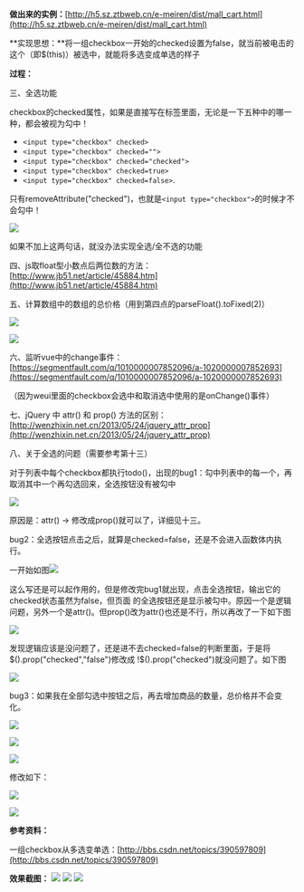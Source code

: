 **做出来的实例：**[http://h5.sz.ztbweb.cn/e-meiren/dist/mall_cart.html](http://h5.sz.ztbweb.cn/e-meiren/dist/mall_cart.html)

**实现思想：**将一组checkbox一开始的checked设置为false，就当前被电击的这个（即$(this)）被选中，就能将多选变成单选的样子

**过程：**

三、全选功能

checkbox的checked属性，如果是直接写在标签里面，无论是一下五种中的哪一种，都会被视为勾中！

- ``<input type="checkbox" checked>``
- ``<input type="checkbox" checked="">``
- ``<input type="checkbox" checked="checked">``
- ``<input type="checkbox" checked=true>``
- ``<input type="checkbox" checked=false>``.

只有removeAttribute("checked")，也就是``<input type="checkbox">``的时候才不会勾中！

![](https://hb-v4-attachment-img.huoban.com/attachment/9987337/0@1000w_3000h_1l?response-content-disposition=inline%3B%20filename%3DClipboard%20Image.png%3B%20filename%2A%3Dutf-8%27%27Clipboard%2520Image.png&OSSAccessKeyId=eN8I7iifvN18lJgz&Expires=1491819600&Signature=biF6i9ISEiuqCq%2FQxreLdvr7ES8%3D)

如果不加上这两句话，就没办法实现全选/全不选的功能

四、js取float型小数点后两位数的方法：[http://www.jb51.net/article/45884.htm](http://www.jb51.net/article/45884.htm)

五、计算数组中的数组的总价格（用到第四点的parseFloat().toFixed(2)）

![](https://hb-v4-attachment-img.huoban.com/attachment/9991936/0@1000w_3000h_1l?response-content-disposition=inline%3B%20filename%3DClipboard%20Image.png%3B%20filename%2A%3Dutf-8%27%27Clipboard%2520Image.png&OSSAccessKeyId=eN8I7iifvN18lJgz&Expires=1491819600&Signature=kRPI42wGs0T%2FNMxxYWo43Vn8hLg%3D)

![](https://hb-v4-attachment-img.huoban.com/attachment/9991984/0@1000w_3000h_1l?response-content-disposition=inline%3B%20filename%3DClipboard%20Image.png%3B%20filename%2A%3Dutf-8%27%27Clipboard%2520Image.png&OSSAccessKeyId=eN8I7iifvN18lJgz&Expires=1491819600&Signature=5KjAMi3aCOUe%2Bj5G03NKqxP2Wuc%3D)

六、监听vue中的change事件：[https://segmentfault.com/q/1010000007852096/a-1020000007852693](https://segmentfault.com/q/1010000007852096/a-1020000007852693)

（因为weui里面的checkbox会选中和取消选中使用的是onChange()事件）

七、jQuery 中 attr() 和 prop() 方法的区别：[http://wenzhixin.net.cn/2013/05/24/jquery_attr_prop](http://wenzhixin.net.cn/2013/05/24/jquery_attr_prop)


八、关于全选的问题（需要参考第十三）

对于列表中每个checkbox都执行todo()，出现的bug1：勾中列表中的每一个，再取消其中一个再勾选回来，全选按钮没有被勾中

![](https://hb-v4-attachment-img.huoban.com/attachment/10079129/0@1000w_3000h_1l?response-content-disposition=inline%3B%20filename%3DClipboard%20Image.png%3B%20filename%2A%3Dutf-8%27%27Clipboard%2520Image.png&OSSAccessKeyId=eN8I7iifvN18lJgz&Expires=1491819600&Signature=01Mgb487qzKovnhLCflzLVjq5eg%3D)

原因是：attr()  → 修改成prop()就可以了，详细见十三。

bug2：全选按钮点击之后，就算是checked=false，还是不会进入函数体内执行。

一开始如图![](https://hb-v4-attachment-img.huoban.com/attachment/10079417/0@1000w_3000h_1l?response-content-disposition=inline%3B%20filename%3DClipboard%20Image.png%3B%20filename%2A%3Dutf-8%27%27Clipboard%2520Image.png&OSSAccessKeyId=eN8I7iifvN18lJgz&Expires=1491819600&Signature=Zy350gJOFMqdTyPFAkpo2%2FecJF8%3D)

这么写还是可以起作用的，但是修改完bug1就出现，点击全选按钮，输出它的checked状态虽然为false，但页面 的全选按钮还是显示被勾中。原因一个是逻辑问题，另外一个是attr()。但prop()改为attr()也还是不行，所以再改了一下如下图

![](https://hb-v4-attachment-img.huoban.com/attachment/10079483/0@1000w_3000h_1l?response-content-disposition=inline%3B%20filename%3DClipboard%20Image.png%3B%20filename%2A%3Dutf-8%27%27Clipboard%2520Image.png&OSSAccessKeyId=eN8I7iifvN18lJgz&Expires=1491819600&Signature=7u9ZIh8dirDjwmeJ0imHsmd%2FOYY%3D)

发现逻辑应该是没问题了，还是进不去checked=false的判断里面，于是将$().prop("checked","false")修改成 !$().prop("checked")就没问题了。如下图

![](https://hb-v4-attachment-img.huoban.com/attachment/10079527/0@1000w_3000h_1l?response-content-disposition=inline%3B%20filename%3DClipboard%20Image.png%3B%20filename%2A%3Dutf-8%27%27Clipboard%2520Image.png&OSSAccessKeyId=eN8I7iifvN18lJgz&Expires=1491819600&Signature=2YjJEJnk%2BZ%2BBZFCydiSIpdYL9VU%3D)

bug3：如果我在全部勾选中按钮之后，再去增加商品的数量，总价格并不会变化。

![](https://hb-v4-attachment-img.huoban.com/attachment/10079712/0@1000w_3000h_1l?response-content-disposition=inline%3B%20filename%3DClipboard%20Image.png%3B%20filename%2A%3Dutf-8%27%27Clipboard%2520Image.png&OSSAccessKeyId=eN8I7iifvN18lJgz&Expires=1491819600&Signature=SPnVBJLMl%2FMeQKtTKwpFONeQkDQ%3D)

![](https://hb-v4-attachment-img.huoban.com/attachment/10079755/0@1000w_3000h_1l?response-content-disposition=inline%3B%20filename%3DClipboard%20Image.png%3B%20filename%2A%3Dutf-8%27%27Clipboard%2520Image.png&OSSAccessKeyId=eN8I7iifvN18lJgz&Expires=1491819600&Signature=x12F9Usk9i9wcy%2BrQYVSbrewO80%3D)

![](https://hb-v4-attachment-img.huoban.com/attachment/10082640/0@1000w_3000h_1l?response-content-disposition=inline%3B%20filename%3DClipboard%20Image.png%3B%20filename%2A%3Dutf-8%27%27Clipboard%2520Image.png&OSSAccessKeyId=eN8I7iifvN18lJgz&Expires=1491819600&Signature=Y4ncOp1EIEgtzRdETZ69aTm%2FNI0%3D)

修改如下：

![](https://hb-v4-attachment-img.huoban.com/attachment/10082541/0@1000w_3000h_1l?response-content-disposition=inline%3B%20filename%3DClipboard%20Image.png%3B%20filename%2A%3Dutf-8%27%27Clipboard%2520Image.png&OSSAccessKeyId=eN8I7iifvN18lJgz&Expires=1491819600&Signature=Qh5V%2BKo7Jl7IAFDngpWUaa6lqdI%3D)

![](https://hb-v4-attachment-img.huoban.com/attachment/10082568/0@1000w_3000h_1l?response-content-disposition=inline%3B%20filename%3DClipboard%20Image.png%3B%20filename%2A%3Dutf-8%27%27Clipboard%2520Image.png&OSSAccessKeyId=eN8I7iifvN18lJgz&Expires=1491819600&Signature=wdDI8dnInkrdf7UHrsyJZq9J%2BOw%3D)

**参考资料：**

一组checkbox从多选变单选：[http://bbs.csdn.net/topics/390597809](http://bbs.csdn.net/topics/390597809)


**效果截图：**
![](http://i.imgur.com/0HkCGhi.jpg)
![](http://i.imgur.com/gwVPDm2.jpg)
![](http://i.imgur.com/y2ptI1o.png)